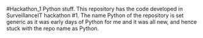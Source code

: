 #Hackathon_1
Python stuff. This repository has the code developed in SurveillanceIT hackathon #1. 
The name Python of the repository is set generic as it was early days of Python for me and it was all new, and hence stuck with the repo name as Python.
